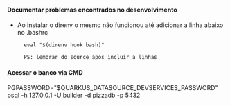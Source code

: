 #### Documentar problemas encontrados no desenvolvimento

- Ao instalar o direnv o mesmo não funcionou até adicionar a linha abaixo no .bashrc

        eval "$(direnv hook bash)"

        PS: lembrar do source após incluir a linhas

#### Acessar o banco via CMD

PGPASSWORD="$QUARKUS_DATASOURCE_DEVSERVICES_PASSWORD" psql -h 127.0.0.1 -U builder -d pizzadb -p 5432

